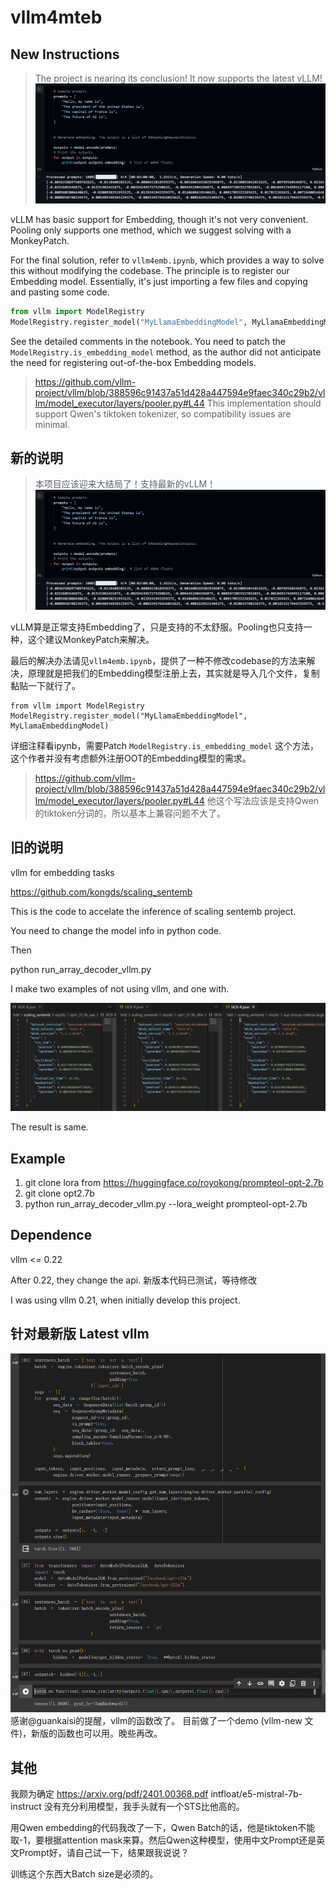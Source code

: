 # vllm4mteb

## New Instructions

> The project is nearing its conclusion! It now supports the latest vLLM!
![alt text](assets/image-2.png)

vLLM has basic support for Embedding, though it's not very convenient. Pooling only supports one method, which we suggest solving with a MonkeyPatch.

For the final solution, refer to `vllm4emb.ipynb`, which provides a way to solve this without modifying the codebase. The principle is to register our Embedding model. Essentially, it's just importing a few files and copying and pasting some code.

```python
from vllm import ModelRegistry
ModelRegistry.register_model("MyLlamaEmbeddingModel", MyLlamaEmbeddingModel)
```

See the detailed comments in the notebook. You need to patch the `ModelRegistry.is_embedding_model` method, as the author did not anticipate the need for registering out-of-the-box Embedding models.

> https://github.com/vllm-project/vllm/blob/388596c91437a51d428a447594e9faec340c29b2/vllm/model_executor/layers/pooler.py#L44
This implementation should support Qwen's tiktoken tokenizer, so compatibility issues are minimal.

## 新的说明

> 本项目应该迎来大结局了！支持最新的vLLM！
![alt text](assets/image-2.png)

vLLM算是正常支持Embedding了，只是支持的不太舒服。Pooling也只支持一种，这个建议MonkeyPatch来解决。

最后的解决办法请见`vllm4emb.ipynb`，提供了一种不修改codebase的方法来解决，原理就是把我们的Embedding模型注册上去，其实就是导入几个文件，复制黏贴一下就行了。

```
from vllm import ModelRegistry
ModelRegistry.register_model("MyLlamaEmbeddingModel", MyLlamaEmbeddingModel)
```

详细注释看ipynb，需要Patch `ModelRegistry.is_embedding_model` 这个方法，这个作者并没有考虑额外注册OOT的Embedding模型的需求。

> https://github.com/vllm-project/vllm/blob/388596c91437a51d428a447594e9faec340c29b2/vllm/model_executor/layers/pooler.py#L44
他这个写法应该是支持Qwen的tiktoken分词的，所以基本上兼容问题不大了。



## 旧的说明
vllm for embedding tasks

https://github.com/kongds/scaling_sentemb

This is the code to accelate the inference of scaling sentemb project.

You need to change the model info in python code.

Then

python run_array_decoder_vllm.py

I make two examples of not using vllm, and one with.

![Alt text](assets/image.png)

The result is same.

## Example

1. git clone lora from https://huggingface.co/royokong/prompteol-opt-2.7b
2. git clone opt2.7b
3. python run_array_decoder_vllm.py --lora_weight prompteol-opt-2.7b

## Dependence

vllm <= 0.22

After 0.22, they change the api. 新版本代码已测试，等待修改

I was using vllm 0.21, when initially develop this project.

## 针对最新版 Latest vllm

![Alt text](assets/image-1.png)
感谢@guankaisi的提醒，vllm的函数改了。
目前做了一个demo (vllm-new 文件)，新版的函数也可以用。晚些再改。


## 其他

我颇为确定 https://arxiv.org/pdf/2401.00368.pdf intfloat/e5-mistral-7b-instruct 没有充分利用模型，我手头就有一个STS比他高的。

用Qwen embedding的代码我改了一下，Qwen Batch的话，他是tiktoken不能取-1，要根据attention mask来算。然后Qwen这种模型，使用中文Prompt还是英文Prompt好，请自己试一下，结果跟我说说？

训练这个东西大Batch size是必须的。
